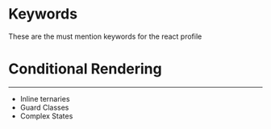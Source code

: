 # Keywords
These are the must mention keywords for the react profile

# Conditional Rendering #
------------------------
  * Inline ternaries
  * Guard Classes
  * Complex States
